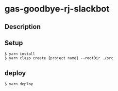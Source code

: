 # gas-goodbye-rj-slackbot

## Description

## Setup

```
$ yarn install
$ yarn clasp create {project name} --rootDir ./src
```

## deploy

```
$ yarn deploy
```
